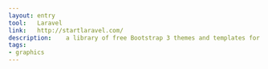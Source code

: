 ```yaml
---
layout: entry
tool:	Laravel
link:	http://startlaravel.com/
description:	a library of free Bootstrap 3 themes and templates for dashboards
tags:
- graphics
---
```

